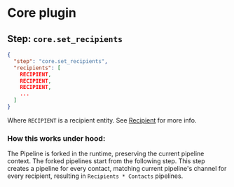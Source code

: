 # Core plugin

## Step: `core.set_recipients`

```json
{
  "step": "core.set_recipients",
  "recipients": [
    RECIPIENT,
    RECIPIENT,
    RECIPIENT,
    ...
  ]
}
```

Where `RECIPIENT` is a recipient entity. See [Recipient](../recipient.md) for more info.

### How this works under hood:
The Pipeline is forked in the runtime, preserving the current pipeline context.
The forked pipelines start from the following step. This step creates a pipeline for every contact, matching current
pipeline's channel for every recipient, resulting in `Recipients * Contacts` pipelines.
